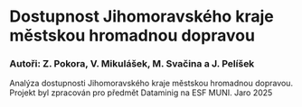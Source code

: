 # Dostupnost Jihomoravského kraje městskou hromadnou dopravou
### Autoři: Z. Pokora, V. Mikulášek, M. Svačina a J. Pelíšek
Analýza dostupnosti Jihomoravského kraje městskou hromadnou dopravou. Projekt byl zpracován pro předmět Dataminig na ESF MUNI. Jaro 2025

